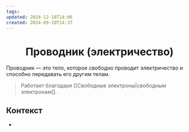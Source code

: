 ```yaml
---
tags: 
updated: 2024-12-18T14:06
created: 2024-09-20T14:37
---
```

<center> <h1> <b> Проводник (электричество) </b> </h1> </center>

 Проводник — это тело, которое свободно проводит электричество и способно передавать его другим телам.

>Работает благодаря [[Свободные электроны|свободным электронам]].

## Контекст
- 

